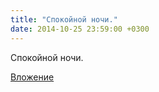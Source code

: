 ```yaml
---
title: "Спокойной ночи."
date: 2014-10-25 23:59:00 +0300
---
```


Спокойной ночи.

[Вложение](https://vk.com/photo41076938_343886751)
